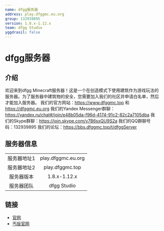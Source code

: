 ```yaml
---
name: dfgg服务器
address: play.dfggmc.eu.org
group: 132939895
version: 1.8.x-1.12.x
team: dfgg Studio
yggdrasil: false
---
```

# dfgg服务器

## 介绍

欢迎来到dfgg Minecraft服务器！这是一个在创造模式下使用建筑作为游戏玩法的服务器。为了服务器中建筑物的安全，您需要加入我们的社区并申请白名单，然后才能加入服务器。
我们的官方网站：https://www.dfggmc.top 和
https://dfggmc.eu.org
我们的Yandex Messenger群聊：https://yandex.ru/chat#/join/e48b05da-f96d-4174-91c2-82c2a7105dba
我们的Skype群聊：https://join.skype.com/y7B6sxQU9S2a
我们的QQ群聊号码：132939895
我们的论坛：https://bbs.dfggmc.top/t/dfggServer

## 服务器信息

|||
| :---: | :---: |
| 服务器地址1 | play.dfggmc.eu.org |
| 服务器地址2 | play.dfggmc.top |
| 服务器版本 | 1.8.x-1.12.x |
| 服务器团队 | dfgg Studio |

## 链接

- [官网](https://www.dfggmc.top)
- [丐版官网](https://dfggmc.eu.org)
